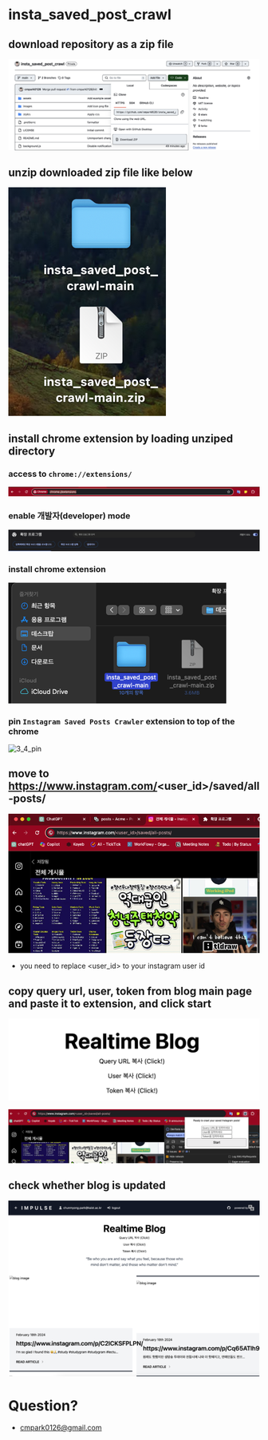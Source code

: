 # insta_saved_post_crawl

## download repository as a zip file

![1_download](assets/1_download.png)

## unzip downloaded zip file like below

![2_unzip](assets/2_unzip.png)

## install chrome extension by loading unziped directory

### access to `chrome://extensions/`

![3_1_chrome](assets/3_1_chrome.png)

### enable 개발자(developer) mode

![3_2_dev](assets/3_2_dev.png)

### install chrome extension

![3_3_install](assets/3_3_install.png)

### pin `Instagram Saved Posts Crawler` extension to top of the chrome

![3_4_pin](3_4_pin.png)

## move to https://www.instagram.com/<user_id>/saved/all-posts/

![4_1_instagram](assets/4_1_instagram.png)

-   you need to replace <user_id> to your instagram user id

## copy query url, user, token from blog main page and paste it to extension, and click start

![5_1_copy](assets/5_1_copy.png)

![5_2_paste](assets/5_2_paste.png)

## check whether blog is updated

![6_1_blog](assets/6_1_blog.png)

# Question?

-   cmpark0126@gmail.com
